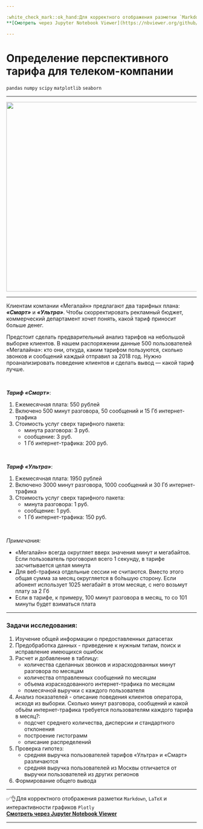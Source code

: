 ```yaml
---

:white_check_mark::ok_hand:Для корректного отображения разметки `Markdown`, `LaTeX` и интерактивности графиков `Plotly` </br>
**[Cмотреть через Jupyter Notebook Viewer](https://nbviewer.org/github/NikitaGirya/promising_telecom_tariff/blob/main/Girya_promising_telecom_tariff.ipynb)**

---
```


# Определение перспективного тарифа для телеком-компании

`pandas`  `numpy`  `scipy`  `matplotlib`  `seaborn`

---

<p align="center">
  <img src="https://www.protarif.info/news/thumbnails/b7ffcce08ddd1f9d9c3bf5dff6ccc580.jpeg" width=800 height=500 />
</p>

---
Клиентам компании «Мегалайн» предлагают два тарифных плана: ***«Смарт»*** и ***«Ультра»***. Чтобы скорректировать рекламный бюджет, коммерческий департамент хочет понять, какой тариф приносит больше денег.

Предстоит сделать предварительный анализ тарифов на небольшой выборке клиентов. В нашем распоряжении данные 500 пользователей «Мегалайна»: кто они, откуда, каким тарифом пользуются, сколько звонков и сообщений каждый отправил за 2018 год. Нужно проанализировать поведение клиентов и сделать вывод — какой тариф лучше.

<br/>

***Тариф «Смарт»***:
1. Ежемесячная плата: 550 рублей
2. Включено 500 минут разговора, 50 сообщений и 15 Гб интернет-трафика
3. Стоимость услуг сверх тарифного пакета:
    * минута разговора: 3 руб.
    * сообщение: 3 руб.
    * 1 Гб интернет-трафика: 200 руб.
 
<br/>

***Тариф «Ультра»***:
1. Ежемесячная плата: 1950 рублей
2. Включено 3000 минут разговора, 1000 сообщений и 30 Гб интернет-трафика
3. Стоимость услуг сверх тарифного пакета:
    * минута разговора: 1 руб.
    * сообщение: 1 руб.
    * 1 Гб интернет-трафика: 150 руб.

<br/>

*Примечания:* 
* «Мегалайн» всегда округляет вверх значения минут и мегабайтов. Если пользователь проговорил всего 1 секунду, в тарифе засчитывается целая минута
* Для веб-трафика отдельные сессии не считаются. Вместо этого общая сумма за месяц округляется в бо́льшую сторону. Если абонент использует 1025 мегабайт в этом месяце, с него возьмут плату за 2 Гб
* Если в тарифе, к примеру, 100 минут разговора в месяц, то со 101 минуты будет взиматься плата

---

### Задачи исследования:

1. Изучение общей информации о предоставленных датасетах
2. Предобработка данных - приведение к нужным типам, поиск и исправление имеющихся ошибок 
3. Расчет и добавление в таблицу:
    * количества сделанных звонков и израсходованных минут разговора по месяцам
    * количества отправленных сообщений по месяцам
    * объема израсходованного интернет-трафика по месяцам
    * помесячной выручки с каждого пользователя 
4. Анализ показателей - описание поведения клиентов оператора, исходя из выборки. Сколько минут разговора, сообщений и какой объём интернет-трафика требуется пользователям каждого тарифа в месяц?:
    * подсчет среднего количества, дисперсии и стандартного отклонения
    * построение гистограмм
    * описание распределений
5. Проверка гипотез:
    * средняя выручка пользователей тарифов «Ультра» и «Смарт» различаются
    * средняя выручка пользователей из Москвы отличается от выручки пользователей из других регионов
6. Формирование общего вывода

---

:white_check_mark::ok_hand:Для корректного отображения разметки `Markdown`, `LaTeX` и интерактивности графиков `Plotly` </br>
**[Cмотреть через Jupyter Notebook Viewer](https://nbviewer.org/github/NikitaGirya/promising_telecom_tariff/blob/main/Girya_promising_telecom_tariff.ipynb)**

---
